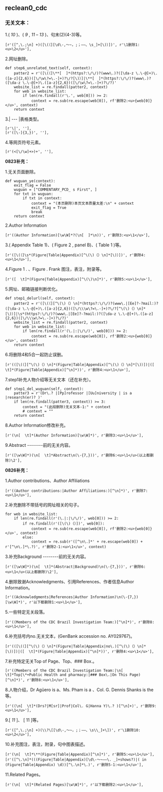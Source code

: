 ## reclean0_cdc
### 无关文本：
1.( _10_ )、( _9_ , _11_ – _13_ )、句末(2)(4-3)等。

```[r'([^,\.;\n] +)([\(（][\d\-,～~，;；–—、\s_]+[\)）])', r'\1删除1:<u>\2</u>'],```

2.网址删除。

```
def step6_unrelated_text(self, context):
    patter2 = r'([\(（]\**[  ]*(https?:\/\/)?(www\.)?([\da-z \.\-@]+)\.([a-z]{2,6})([\/\w\?=\.-]+)?\/?[\)）]|\**[  ]*(https?:\/\/)?(www\.)?([\da-z \.\-@]+)\.([a-z]{2,6})([\/\w\?=\.-]+)?\/?)'
    website_list = re.findall(patter2, context)
    for web in website_list:
        if len(re.findall(r'\.', web[0])) >= 2:
            context = re.sub(re.escape(web[0]), rf'删除2:<u>{web[0]}</u>', context)
    return context
```

3.| --- |表格类型。
```
[r'\|', ''],
[r'([\-]{3,})', ''],
```

4.<img></a></td></tr></tbody>等网页符号元素。
```
[r'(<[\/\w]+>)+', ''],
```

**0823补充：**

1.无关页面删除。
```
def wuguan_ye(context):
    exit_flag = False
    wuguan = ["COMMENTARY_PCD_ s First", ]
    for txt in wuguan:
        if txt in context:
            context = "(本页删除)本页文本质量太差:\n" + context
            exit_flag = True
            break
    return context
```

2.Author Information
```
[r'((Author Information)[\w\W]*?(\n[  ]*\n))', r'删除3:<u>\1</u>'],
```

3.( Appendix Table 1)、( Figure 2 , panel B)、( Table 1 )等。
```
[r'([\(（]\s*(Figure|Table|Appendix)[^\(\)（）\n]*[\)）])', r'删除4:<u>\1</u>'],
```

4.Figure 1 . 、Figure . Frank 图注，表注，附录等。
```
[r'([  \t]*(Figure|Table|Appendix)[^\(\)\n]*)', r'删除5:<u>\1</u>'],
```

5.网址、邮箱链接判断优化。
```
def step1_delurl(self, context):
    patter2 = r'([\(（][^\(\)（）\n]*(https?:\/\/)?(www\.|[Ee]?-?mail:)?([\da-z \.\-@]+)\.([a-z]{2,6})([\/\\\w\?=\.-]+)?\/?[^\(\)（）\n]*[\)）]|\s*(https?:\/\/)?(www\.|[Ee]?-?mail:)?([\da-z \.\-@]+)\.([a-z]{2,6})([\/\\\w\?=\.-]+)?\/?)'
    website_list = re.findall(patter2, context)
    for web in website_list:
        if len(re.findall(r'(\.|:|\/\/)', web[0])) >= 2:
            context = re.sub(re.escape(web[0]), rf'删除2:<u>{web[0]}</u>', context) 
    return context
```

6.将删除4和5合一起防止误删。
```
[r'(([\(（][^\(\)（）\n]*(Figure|Table|Appendix)[^\(\)（）\n]*[\)）])|([  \t]*(Figure|Table|Appendix)[^\n]*))', r'删除4:<u>\1</u>'],
```

7.step1补充人物介绍等无关文本（还在补充）。
```
def step1_del_wuguan(self, context):
    patter3 = r'(Dr\.? |[Pp]rofessor |[Uu]niversity | is a |research(er)? )'
    if len(re.findall(patter3, context)) >= 3:
        context = "(此段删除)无关文本-1:" + context
        # context = ""
    return context
```

8.Author Information修改补充。
```
[r'(\n[  \t]*(Author Information)[\w\W]*)', r'删除3:<u>\1</u>'],
```

9.Abstract --------前的无关内容。
```
[r'([\w\W]*)(\n[  \t]*Abstract\n(\-{7,}))', r'删除6:<u>\1</u>(以上都删除)\2'],
```

**0826补充：**

1.Author contributions、Author Affiliations
```
[r'((Author contributions:|Author Affiliations:)[^\n]*)', r'删除7:<u>\1</u>'],
```

2.补充删除不带括号的网址相关的句子。
```
for web in website_list:
    if len(re.findall(r'(\.|:|\/\/)', web[0])) >= 2:
        if re.findall(r'([\(\)（）])', web[0]):
            context = re.sub(re.escape(web[0]), rf'删除2:<u>{web[0]}</u>', context)
        else:
            context = re.sub(r'([^\n\.]*' + re.escape(web[0]) + r'[^\n\.]*\.?)', r'删除2-1:<u>\1</u>', context)
```

3.补充Background --------前的无关内容。
```
[r'([\w\W]*)(\n[  \t]*(Abstract|Background)\n(\-{7,}))', r'删除6:<u>\1</u>(以上都删除)\2'],
```

4.删除致谢Acknowledgments、引用References、作者信息Author Information。
```
[r'((Acknowledgments|References|Author Information)\n(\-{7,})[\w\W]*)', r'以下都删除1:<u>\1</u>'],
```

5.一些特定无关段落。
```
[r'((Members of the CDC Brazil Investigation Team:)[^\n]*)', r'删除8:<u>\1</u>'],  
```

6.补充括号内no.无关文本，(GenBank accession no. AY029767)。
```
[r'(([\(（][^\(\)（）\n]*(Figure|Table|Appendix|no\.)[^\(\)（）\n]*[\)）])|([  \t]*(Figure|Table|Appendix)[^\n]*))', r'删除4:<u>\1</u>'],
```

7.补充特定无关Top of Page、Top、### Box.。
```
[r'((Members of the CDC Brazil Investigation Team:|\n[  \t]*Top|\*+Public Health and pharmacy:|### Box\.|On This Page)[^\n]*)', r'删除8:<u>\1</u>'], 
```

8.人物介绍，Dr Agüero is a、Ms. Pham is a 、Col. G. Dennis Shanks is the等。
```
[r'((\n[  \t]*(Drs?|M[sr]|Prof|Col\. G|Hanna Y)\.? )[^\n]+)', r'删除9:<u>\1</u>'], 
```

9.\[ _11_ \]、 [ 11 ]等。
```
[r'([^,\.;\n] +)(\\?\[[\d\-,～~，;；–—、\s\\_]+\])', r'\1删除10:<u>\2</u>'],
```

10.补充图注，表注，附录，句中图表描述。
```
[r'(\n[  \t]*\**(Figure|Table|Appendix)[^\n]*)', r'删除5:<u>\1</u>'],
[r'([^\.\n]*(((Figure|Table|Appendix)[\d\-～~–—\. _]+shows?)|( in (Figure|Table|Appendix) \d))[^\.\n]*\.)', r'删除5-1:<u>\1</u>'],
```

11.Related Pages。
```
[r'(\n[  \t]*(Related Pages)[\w\W]*)', r'以下都删除2:<u>\1</u>'],
```

